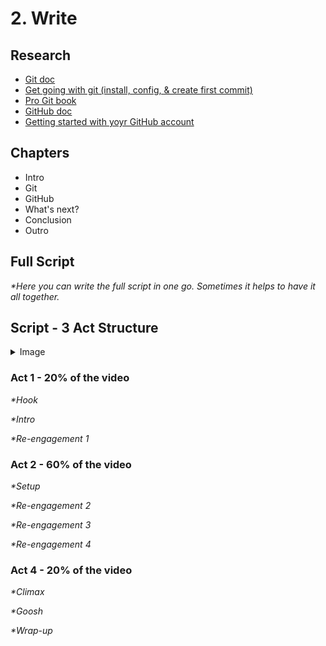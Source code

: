 # 2. Write

## Research

- [Git doc](https://git-scm.com/doc)
- [Get going with git (install, config, & create first commit)](https://git-scm.com/video/get-going)
- [Pro Git book](https://git-scm.com/book/en/v2)
- [GitHub doc](https://docs.github.com/en)
- [Getting started with yoyr GitHub account](https://docs.github.com/en/get-started/onboarding/getting-started-with-your-github-account)

## Chapters

- Intro
- Git
- GitHub
- What's next?
- Conclusion
- Outro

## Full Script

_*Here you can write the full script in one go. Sometimes it helps to have it all together._

## Script - 3 Act Structure

<details>
  <summary>Image</summary>

  ![3 Act Structure](/video-production/templates/images/3-act-structure.png)

</details>

### Act 1 - 20% of the video

_*Hook_

_*Intro_

_*Re-engagement 1_

### Act 2 - 60% of the video

_*Setup_

_*Re-engagement 2_

_*Re-engagement 3_

_*Re-engagement 4_

### Act 4 - 20% of the video

_*Climax_

_*Goosh_

_*Wrap-up_
